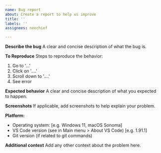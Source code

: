 ```yaml
---
name: Bug report
about: Create a report to help us improve
title: ''
labels: ''
assignees: neochief

---
```


**Describe the bug**
A clear and concise description of what the bug is.

**To Reproduce**
Steps to reproduce the behavior:
1. Go to '...'
2. Click on '....'
3. Scroll down to '....'
4. See error

**Expected behavior**
A clear and concise description of what you expected to happen.

**Screenshots**
If applicable, add screenshots to help explain your problem.

**Platform:**
 - Operating system: [e.g. Windows 11, macOS Sonoma]
 - VS Code version (see in Main menu > About VS Code) [e.g. 1.91.1]
 - Git version (if related to git commands)

**Additional context**
Add any other context about the problem here.
